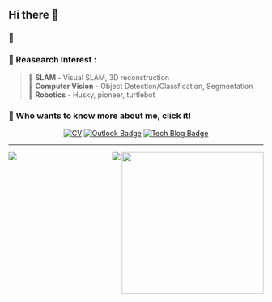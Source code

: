 ## Hi there 👋

### 🌱 
### :orange_book: Reasearch Interest :
> 🔸 **SLAM** - Visual SLAM, 3D reconstruction      
> 🔸 **Computer Vision** - Object Detection/Classfication, Segmentation    
> 🔸 **Robotics** - Husky, pioneer, turtlebot


### 👀 Who wants to know more about me, click it!

<div align=center>



[![CV](http://img.shields.io/badge/-CV-blue?style=flat-square&logo=github&link=https://davinci-ai.tistory.com/)](https://github.com/huziqi/huziqi/blob/main/PhD.pdf)
[![Outlook Badge](https://img.shields.io/badge/Outlook-d14836?style=flat-square&logo=gmail&logoColor=white&link=mailto:ziqihu@outlook.com)](mailto:ziqihu@outlook.com)
[![Tech Blog Badge](http://img.shields.io/badge/-Tech%20blog-black?style=flat-square&logo=github&link=https://davinci-ai.tistory.com/)](https://cnblogs.com/huziqi/)

</div>

---

<div align=center>



<img align="right" height="280" src="https://pic2.zhimg.com/v2-28020003d4a493c78d8202ba6c35f179_b.webp">
<img align="left" src="https://github-readme-stats.vercel.app/api?username=huziqi&show_icons=true&hide_border=true">
<img align="right" src="https://github-readme-stats.vercel.app/api/top-langs/?username=huziqi&hide_border=true">
</div>
